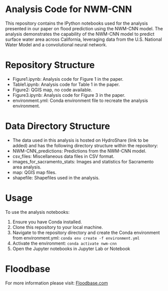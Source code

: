 # Analysis Code for NWM-CNN
This repository contains the IPython notebooks used for the analysis presented in our paper on flood prediction using the NWM-CNN model. The analysis demonstrates the capability of the NWM-CNN model to predict surface water area across California, leveraging data from the U.S. National Water Model and a convolutional neural network.

# Repository Structure
* Figure1.ipynb: Analysis code for Figure 1 in the paper.  
* Table1.ipynb: Analysis code for Table 1 in the paper.  
* Figure2: QGIS map, no code available.  
* Figure3.ipynb: Analysis code for Figure 3 in the paper.  
* environment.yml: Conda environment file to recreate the analysis environment.  

# Data Directory Structure
* The data used in this analysis is hosted on HydroShare (link to be added) and has the following directory structure within the repository:
* NWM-CNN_predictions: Predictions from the NWM-CNN model.
* csv_files: Miscellaneous data files in CSV format.
* images_for_sacramento_stats: Images and statistics for Sacramento area analysis.
* map: QGIS map files.
* shapefile: Shapefiles used in the analysis.

# Usage
To use the analysis notebooks:
1. Ensure you have Conda installed.
2. Clone this repository to your local machine.
3. Navigate to the repository directory and create the Conda environment from environment.yml: ``conda env create -f environment.yml``
4. Activate the environment: ``conda activate nwm-cnn``
5. Open the Jupyter notebooks in Jupyter Lab or Notebook

# Floodbase
For more information please visit: [Floodbase.com](Floodbase.com)